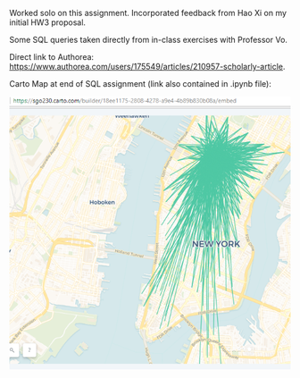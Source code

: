Worked solo on this assignment. Incorporated feedback from Hao Xi on my initial HW3 proposal.

Some SQL queries taken directly from in-class exercises with Professor Vo.

Direct link to Authorea: https://www.authorea.com/users/175549/articles/210957-scholarly-article.

Carto Map at end of SQL assignment (link also contained in .ipynb file):

![Carto Map](carto_screenshot.png)
